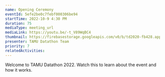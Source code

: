```yaml
---
name: Opening Ceremony
eventId: 5efe2be0c7febf000306be94
startTime: 2022-10-9 4:30 PM
duration: 75
mediaType: meeting_url
mediaLink: https://youtu.be/-t_V89WqBC4
thumbnail: https://firebasestorage.googleapis.com/v0/b/td2020-fb428.appspot.com/o/EXMinrxWAAcdJ0M.jpg?alt=media&token=619451d2-80db-4fdb-8016-a5ded44d42be
presenter: TAMU Datathon Team
priority: 7
relatedActivities:
---
```


Welcome to TAMU Datathon 2022. Watch this to learn about the event and how it works.

